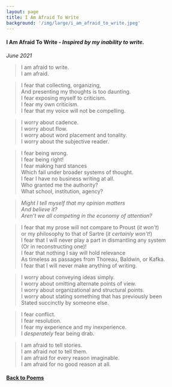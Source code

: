 ```yaml
---
layout: page
title: I Am Afraid To Write
background: '/img/large/i_am_afraid_to_write.jpeg'
---
```


<h4> I Am Afraid To Write - <i>Inspired by my inability to write.</i></h4>

*June 2021*

>I am afraid to write.\
I am afraid.

>I fear that collecting, organizing,\
And presenting my thoughts is too daunting.\
I fear exposing myself to criticism.\
I fear my own criticism.\
I fear that my voice will not be compelling.

>I worry about cadence.\
I worry about flow.\
I worry about word placement and tonality.\
I worry about the subjective reader.

>I fear being wrong.\
I fear being right!\
I fear making hard stances\
Which fail under broader systems of thought.\
I fear I have no business writing at all.\
Who granted me the authority?\
What school, institution, agency?

>*Might I tell myself that my opinion matters\
And believe it?\
Aren't we all competing in the economy of attention?*

>I fear that my prose will not compare to Proust (*it won't*)\
or my philosophy to that of Sartre (*it certainly won't!*)\
I fear that I will never play a part in dismantling any system\
(Or in reconstructing one)!\
I fear that nothing I say will hold relevance\
As timeless as passages from Thoreau, Baldwin, or Kafka.\
I fear that I will never make anything of writing.

>I worry about conveying ideas simply.\
I worry about omitting alternate points of view.\
I worry about organizational and structural points.\
I worry about stating something that has previously been\
Stated succinctly by someone else.

>I fear conflict.\
I fear resolution.\
I fear my experience and my inexperience.\
I *desperately* fear being drab.

>I am afraid to tell stories.\
I am afraid *not* to tell them.\
I am afraid for every reason imaginable.\
I am afraid for no good reason at all.

<h4 class="nav-item">
      <a class="nav-link" href="{{ "./content/poems" | relative_url }}">Back to Poems</a>
</h4>
